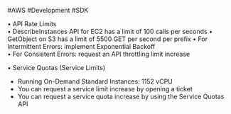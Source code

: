 #AWS #Development #SDK 

• API Rate Limits  
	• DescribeInstances API for EC2 has a limit of 100 calls per seconds
	• GetObject on S3 has a limit of 5500 GET per second per prefix 
	• For Intermittent Errors: implement Exponential Backoff  
	• For Consistent Errors: request an API throttling limit increase

• Service Quotas (Service Limits)
- Running On-Demand Standard Instances: 1152 vCPU
- You can request a service limit increase by opening a ticket
- You can request a service quota increase by using the Service Quotas API